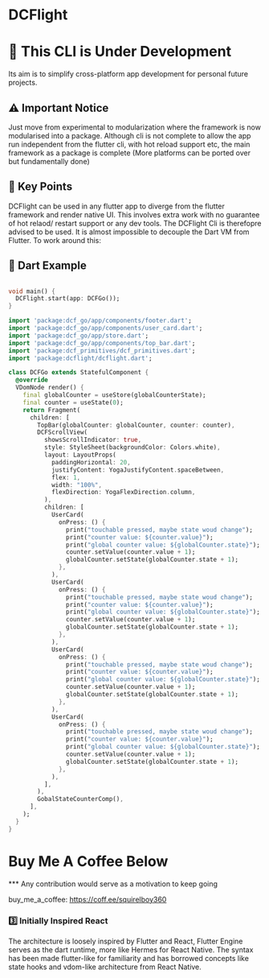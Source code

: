 
# DCFlight
# 🚧 This CLI is Under Development

Its aim is to simplify cross-platform app development for personal future projects.

## ⚠️ Important Notice

Just move from experimental to modularization where the framework is now modularised into a package. Although cli is not complete to allow the app run independent from the flutter cli, with hot reload support etc, the main framework as a package is complete (More platforms can be ported over but fundamentally done)


## 📌 Key Points
DCFlight can be used in any flutter app to diverge from the flutter framework and render native UI. This involves extra work with no guarantee of hot relaod/ restart support or any dev tools. The DCFlight Cli is therefopre advised to be used.
It is almost impossible to decouple the Dart VM from Flutter. To work around this:

## 📝 Dart Example

```dart

void main() {
  DCFlight.start(app: DCFGo());
}

import 'package:dcf_go/app/components/footer.dart';
import 'package:dcf_go/app/components/user_card.dart';
import 'package:dcf_go/app/store.dart';
import 'package:dcf_go/app/components/top_bar.dart';
import 'package:dcf_primitives/dcf_primitives.dart';
import 'package:dcflight/dcflight.dart';

class DCFGo extends StatefulComponent {
  @override
  VDomNode render() {
    final globalCounter = useStore(globalCounterState);
    final counter = useState(0);
    return Fragment(
      children: [
        TopBar(globalCounter: globalCounter, counter: counter),
        DCFScrollView(
          showsScrollIndicator: true,
          style: StyleSheet(backgroundColor: Colors.white),
          layout: LayoutProps(
            paddingHorizontal: 20,
            justifyContent: YogaJustifyContent.spaceBetween,
            flex: 1,
            width: "100%",
            flexDirection: YogaFlexDirection.column,
          ),
          children: [
            UserCard(
              onPress: () {
                print("touchable pressed, maybe state woud change");
                print("counter value: ${counter.value}");
                print("global counter value: ${globalCounter.state}");
                counter.setValue(counter.value + 1);
                globalCounter.setState(globalCounter.state + 1);
              },
            ),
            UserCard(
              onPress: () {
                print("touchable pressed, maybe state woud change");
                print("counter value: ${counter.value}");
                print("global counter value: ${globalCounter.state}");
                counter.setValue(counter.value + 1);
                globalCounter.setState(globalCounter.state + 1);
              },
            ),
            UserCard(
              onPress: () {
                print("touchable pressed, maybe state woud change");
                print("counter value: ${counter.value}");
                print("global counter value: ${globalCounter.state}");
                counter.setValue(counter.value + 1);
                globalCounter.setState(globalCounter.state + 1);
              },
            ),
            UserCard(
              onPress: () {
                print("touchable pressed, maybe state woud change");
                print("counter value: ${counter.value}");
                print("global counter value: ${globalCounter.state}");
                counter.setValue(counter.value + 1);
                globalCounter.setState(globalCounter.state + 1);
              },
            ),
          ],
        ),
        GobalStateCounterComp(),
      ],
    );
  }
}
```


# Buy Me A Coffee Below
*** Any contribution would serve as a motivation to keep going

buy_me_a_coffee: https://coff.ee/squirelboy360




### 3️⃣ Initially Inspired React

The architecture is loosely inspired by Flutter and React, Flutter Engine serves as the dart runtime, more like Hermes for React Native. The syntax has been made flutter-like for familiarity and has borrowed concepts like state hooks and vdom-like architecture from React Native.


